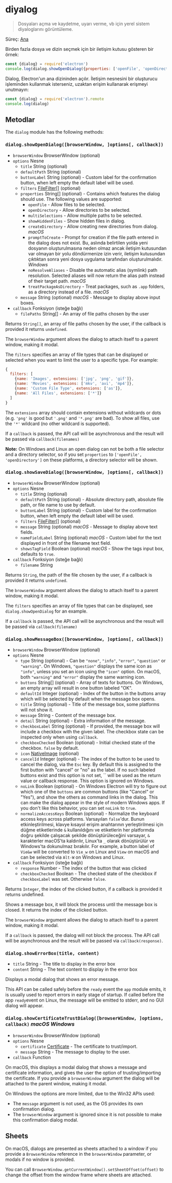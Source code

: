 # diyalog

> Dosyaları açma ve kaydetme, uyarı verme, vb için yerel sistem diyaloglarını görüntüleme.

Süreç: [Ana](../glossary.md#main-process)

Birden fazla dosya ve dizin seçmek için bir iletişim kutusu gösteren bir örnek:

```javascript
const {dialog} = require('electron')
console.log(dialog.showOpenDialog({properties: ['openFile', 'openDirectory', 'multiSelections']}))
```

Dialog, Electron'un ana dizininden açılır. İletişim nesnesini bir oluşturucu işleminden kullanmak isterseniz, uzaktan erişim kullanarak erişmeyi unutmayın:

```javascript
const {dialog} = require('electron').remote
console.log(dialog)
```

## Metodlar

The `dialog` module has the following methods:

### `dialog.showOpenDialog([browserWindow, ]options[, callback])`

* `browserWindow` BrowserWindow (optional)
* `options` Nesne 
  * `title` String (optional)
  * `defaultPath` String (optional)
  * `buttonLabel` String (optional) - Custom label for the confirmation button, when left empty the default label will be used.
  * `filters` [FileFilter[]](structures/file-filter.md) (optional)
  * `properties` String[] (optional) - Contains which features the dialog should use. The following values are supported: 
    * `openFile` - Allow files to be selected.
    * `openDirectory` - Allow directories to be selected.
    * `multiSelections` - Allow multiple paths to be selected.
    * `showHiddenFiles` - Show hidden files in dialog.
    * `createDirectory` - Allow creating new directories from dialog. *macOS*
    * `promptToCreate` - Prompt for creation if the file path entered in the dialog does not exist. Bu, aslında belirtilen yolda yeni dosyanın oluşturulmasına neden olmaz ancak iletişim kutusundan var olmayan bir yolu döndürmenize izin verir, iletişim kutusundan çıktıktan sonra yeni dosya uygulama tarafından oluşturulmalıdır. *Windows*
    * `noResolveAliases` - Disable the automatic alias (symlink) path resolution. Selected aliases will now return the alias path instead of their target path. *macOS*
    * `treatPackageAsDirectory` - Treat packages, such as `.app` folders, as a directory instead of a file. *macOS*
  * `message` String (optional) *macOS* - Message to display above input boxes.
* `callback` Fonksiyon (isteğe bağlı) 
  * `filePaths` String[] - An array of file paths chosen by the user

Returns `String[]`, an array of file paths chosen by the user, if the callback is provided it returns `undefined`.

The `browserWindow` argument allows the dialog to attach itself to a parent window, making it modal.

The `filters` specifies an array of file types that can be displayed or selected when you want to limit the user to a specific type. For example:

```javascript
{
  filters: [
    {name: 'Images', extensions: ['jpg', 'png', 'gif']},
    {name: 'Movies', extensions: ['mkv', 'avi', 'mp4']},
    {name: 'Custom File Type', extensions: ['as']},
    {name: 'All Files', extensions: ['*']}
  ]
}
```

The `extensions` array should contain extensions without wildcards or dots (e.g. `'png'` is good but `'.png'` and `'*.png'` are bad). To show all files, use the `'*'` wildcard (no other wildcard is supported).

If a `callback` is passed, the API call will be asynchronous and the result will be passed via `callback(filenames)`

**Note:** On Windows and Linux an open dialog can not be both a file selector and a directory selector, so if you set `properties` to `['openFile', 'openDirectory']` on these platforms, a directory selector will be shown.

### `dialog.showSaveDialog([browserWindow, ]options[, callback])`

* `browserWindow` BrowserWindow (optional)
* `options` Nesne 
  * `title` String (optional)
  * `defaultPath` String (optional) - Absolute directory path, absolute file path, or file name to use by default.
  * `buttonLabel` String (optional) - Custom label for the confirmation button, when left empty the default label will be used.
  * `filters` [FileFilter[]](structures/file-filter.md) (optional)
  * `message` String (optional) *macOS* - Message to display above text fields.
  * `nameFieldLabel` String (optional) *macOS* - Custom label for the text displayed in front of the filename text field.
  * `showsTagField` Boolean (optional) *macOS* - Show the tags input box, defaults to `true`.
* `callback` Fonksiyon (isteğe bağlı) 
  * `filename` String

Returns `String`, the path of the file chosen by the user, if a callback is provided it returns `undefined`.

The `browserWindow` argument allows the dialog to attach itself to a parent window, making it modal.

The `filters` specifies an array of file types that can be displayed, see `dialog.showOpenDialog` for an example.

If a `callback` is passed, the API call will be asynchronous and the result will be passed via `callback(filename)`

### `dialog.showMessageBox([browserWindow, ]options[, callback])`

* `browserWindow` BrowserWindow (optional)
* `options` Nesne 
  * `type` String (optional) - Can be `"none"`, `"info"`, `"error"`, `"question"` or `"warning"`. On Windows, `"question"` displays the same icon as `"info"`, unless you set an icon using the `"icon"` option. On macOS, both `"warning"` and `"error"` display the same warning icon.
  * `buttons` String[] (optional) - Array of texts for buttons. On Windows, an empty array will result in one button labeled "OK".
  * `defaultId` Integer (optional) - Index of the button in the buttons array which will be selected by default when the message box opens.
  * `title` String (optional) - Title of the message box, some platforms will not show it.
  * `message` String - Content of the message box.
  * `detail` String (optional) - Extra information of the message.
  * `checkboxLabel` String (optional) - If provided, the message box will include a checkbox with the given label. The checkbox state can be inspected only when using `callback`.
  * `checkboxChecked` Boolean (optional) - Initial checked state of the checkbox. `false` by default.
  * `icon` [NativeImage](native-image.md) (optional)
  * `cancelId` Integer (optional) - The index of the button to be used to cancel the dialog, via the `Esc` key. By default this is assigned to the first button with "cancel" or "no" as the label. If no such labeled buttons exist and this option is not set, `` will be used as the return value or callback response. This option is ignored on Windows.
  * `noLink` Boolean (optional) - On Windows Electron will try to figure out which one of the `buttons` are common buttons (like "Cancel" or "Yes"), and show the others as command links in the dialog. This can make the dialog appear in the style of modern Windows apps. If you don't like this behavior, you can set `noLink` to `true`.
  * `normalizeAccessKeys` Boolean (optional) - Normalize the keyboard access keys across platforms. Varsayılan `false`'dur. Bunun etkinleştirilmesi, klavye kısayol erişim anahtarının yerleştirilmesi için düğme etiketlerinde `&` kullanıldığını ve etiketlerin her platformda doğru şekilde çalışacak şekilde dönüştürüleceğini varsayar, `&` karakterler macOS'ta kaldırılır, Linux'ta `_` olarak dönüştürülür ve Windows'ta dokunulmaz bırakılır. For example, a button label of `Vie&w` will be converted to `Vie_w` on Linux and `View` on macOS and can be selected via `Alt-W` on Windows and Linux.
* `callback` Fonksiyon (isteğe bağlı) 
  * `response` Number - The index of the button that was clicked
  * `checkboxChecked` Boolean - The checked state of the checkbox if `checkboxLabel` was set. Otherwise `false`.

Returns `Integer`, the index of the clicked button, if a callback is provided it returns undefined.

Shows a message box, it will block the process until the message box is closed. It returns the index of the clicked button.

The `browserWindow` argument allows the dialog to attach itself to a parent window, making it modal.

If a `callback` is passed, the dialog will not block the process. The API call will be asynchronous and the result will be passed via `callback(response)`.

### `dialog.showErrorBox(title, content)`

* `title` String - The title to display in the error box
* `content` String - The text content to display in the error box

Displays a modal dialog that shows an error message.

This API can be called safely before the `ready` event the `app` module emits, it is usually used to report errors in early stage of startup. If called before the app `ready`event on Linux, the message will be emitted to stderr, and no GUI dialog will appear.

### `dialog.showCertificateTrustDialog([browserWindow, ]options, callback)` *macOS* *Windows*

* `browserWindow` BrowserWindow (optional)
* `options` Nesne 
  * `certificate` [Certificate](structures/certificate.md) - The certificate to trust/import.
  * `message` String - The message to display to the user.
* `callback` Function

On macOS, this displays a modal dialog that shows a message and certificate information, and gives the user the option of trusting/importing the certificate. If you provide a `browserWindow` argument the dialog will be attached to the parent window, making it modal.

On Windows the options are more limited, due to the Win32 APIs used:

* The `message` argument is not used, as the OS provides its own confirmation dialog.
* The `browserWindow` argument is ignored since it is not possible to make this confirmation dialog modal.

## Sheets

On macOS, dialogs are presented as sheets attached to a window if you provide a `BrowserWindow` reference in the `browserWindow` parameter, or modals if no window is provided.

You can call `BrowserWindow.getCurrentWindow().setSheetOffset(offset)` to change the offset from the window frame where sheets are attached.